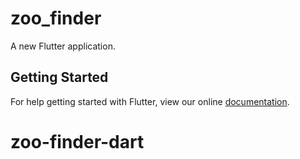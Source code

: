 # zoo_finder

A new Flutter application.

## Getting Started

For help getting started with Flutter, view our online
[documentation](https://flutter.io/).
# zoo-finder-dart
